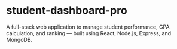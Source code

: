 # student-dashboard-pro
A full-stack web application to manage student performance, GPA calculation, and ranking — built using React, Node.js, Express, and MongoDB.
